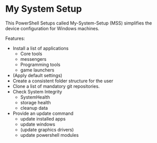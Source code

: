 # My System Setup

This PowerShell Setups called My-System-Setup (MSS) simplifies the device configuration for Windows machines.

Features:

- Install a list of applications
  - Core tools
  - messengers
  - Programming tools
  - game launchers
- (Apply default settings)
- Create a consistent folder structure for the user 
- Clone a list of mandatory git repositories.
- Check System Integrity
  - SystemHealth
  - storage health
  - cleanup data
- Provide an update command
  - update installed apps
  - update windows
  - (update graphics drivers)
  - update powershell modules
